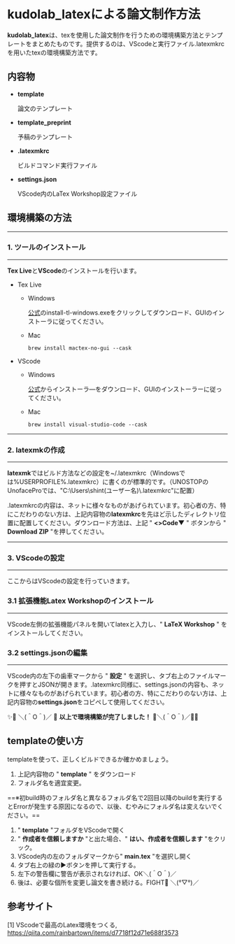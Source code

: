 # kudolab_latexによる論文制作方法

**kudolab_latex**は、texを使用した論文制作を行うための環境構築方法とテンプレートをまとめたものです。提供するのは、VScodeと実行ファイル.latexmkrcを用いたtexの環境構築方法です。

## 内容物

* **template**

    論文のテンプレート

* **template_preprint**

    予稿のテンプレート

* **.latexmkrc**

    ビルドコマンド実行ファイル

* **settings.json**

    VScode内のLaTex Workshop設定ファイル

## 環境構築の方法

---

### 1. ツールのインストール

---

**Tex Live**と**VScode**のインストールを行います。

* Tex Live

  * Windows

    [公式](https://www.tug.org/texlive/acquire-netinstall.html)のinstall-tl-windows.exeをクリックしてダウンロード、GUIのインストーラに従ってください。

  * Mac

    ```shell
    brew install mactex-no-gui --cask
    ```

* VScode

  * Windows
  
    [公式](https://code.visualstudio.com/download)からインストーラ―をダウンロード、GUIのインストーラーに従ってください。

  * Mac
  
    ```shell
    brew install visual-studio-code --cask
    ```

---

### 2. latexmkの作成

---

**latexmk**ではビルド方法などの設定を~/.latexmkrc（Windowsでは%USERPROFILE%\.latexmkrc）に書くのが標準的です。（UNOSTOPのUnofaceProでは、"C:\Users\shint(ユーザー名)\\.latexmkrc"に配置）

.latexmkrcの内容は、ネットに様々なものがあげられています。初心者の方、特にこだわりのない方は、上記内容物の**latexmkrc**を先ほど示したディレクトリ位置に配置してください。ダウンロード方法は、上記 " **<>Code▼** " ボタンから " **Download ZIP** "を押してください。

---

### 3. VScodeの設定

---

ここからはVScodeの設定を行っていきます。

### 3.1 拡張機能Latex Workshopのインストール

---

VScode左側の拡張機能パネルを開いてlatexと入力し、" **LaTeX Workshop** " をインストールしてください。

### 3.2 settings.jsonの編集

---

VScode内の左下の歯車マークから " **設定** " を選択し、タブ右上のファイルマークを押すとJSONが開きます。.latexmkrc同様に、settings.jsonの内容も、ネットに様々なものがあげられています。初心者の方、特にこだわりのない方は、上記内容物の**settings.json**をコピペして使用してください。

✨🚀 ＼(＾O＾)／ 🎉 **以上で環境構築が完了しました！** 🎉＼(＾O＾)／🚀✨

## templateの使い方

templateを使って、正しくビルドできるか確かめましょう。

1. 上記内容物の " **template** " をダウンロード
2. フォルダ名を適宜変更。

==※初build時のフォルダ名と異なるフォルダ名で2回目以降のbuildを実行するとErrorが発生する原因になるので、以後、むやみにフォルダ名は変えないでください。==

1. " **template** "フォルダをVScodeで開く
2. " **作成者を信頼しますか** "と出た場合、" **はい、作成者を信頼します** "をクリック。
3. VScode内の左のフォルダマークから" **main.tex** "を選択し開く
4. タブ右上の緑の▶ボタンを押して実行する。
5. 左下の警告欄に警告が表示されなければ、OK＼(＾O＾)／
6. 後は、必要な個所を変更し論文を書き続ける。FIGHT💪 ＼(°▽°)／

## 参考サイト

[1] VScodeで最高のLatex環境をつくる,
https://qiita.com/rainbartown/items/d7718f12d71e688f3573


